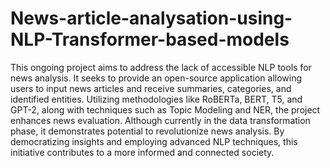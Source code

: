 # News-article-analysation-using-NLP-Transformer-based-models
This ongoing project aims to address the lack of accessible NLP tools for news analysis. It seeks to provide an open-source application allowing users to input news articles and receive summaries, categories, and identified entities. Utilizing methodologies like RoBERTa, BERT, T5, and GPT-2, along with techniques such as Topic Modeling and NER, the project enhances news evaluation. Although currently in the data transformation phase, it demonstrates potential to revolutionize news analysis. By democratizing insights and employing advanced NLP techniques, this initiative contributes to a more informed and connected society.
